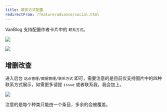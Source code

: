 ```yaml
---
title: 联系方式配置
redirectFrom: /feature/advance/social.html
---
```


VanBlog 支持配置作者卡片中的 `联系方式`。

![](https://pic.mereith.com/img/55d193df8bc0448f1d8f8e2dcb5624a9.clipboard-2022-08-15.png)

![](https://pic.mereith.com/img/4a43641256a4a511c71a77d87ffd7849.clipboard-2022-08-15.png)

## 增删改查

进入后台 `站点管理/数据管理/联系方式` 即可，需要注意的是目前仅支持图片中的四种联系方式展示，如需更多请提 `issue` 或者联系我，我会加上。

![](https://pic.mereith.com/img/d1fa0ecacf79bb957efc6397be9d2222.clipboard-2022-08-15.png)

注意的是每个种类只能由一个条目，多余的会被覆盖。
